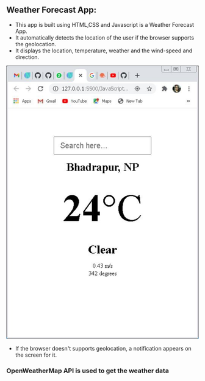 ## Weather Forecast App:
- This app is built using HTML,CSS and Javascript is a Weather Forecast App.
- It automatically detects the location of the user if the browser supports the geolocation.
- It displays the location, temperature, weather and the wind-speed and direction.

![Image](Capture.jpg)

- If the browser doesn't supports geolocation, a notification appears on the screen for it.

### OpenWeatherMap API is used to get the weather data